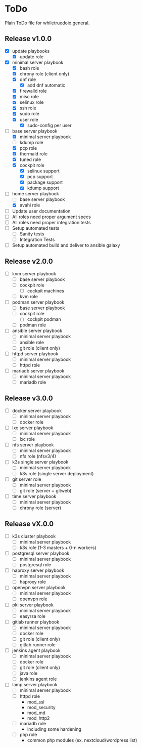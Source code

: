 # ToDo

Plain ToDo file for whiletruedoio.general.

## Release v1.0.0

- [x] update playbooks
  - [x] update role

- [x] minimal server playbook
  - [x] bash role
  - [x] chrony role (client only)
  - [x] dnf role
    - [x] add dnf automatic
  - [x] firewalld role
  - [x] misc role
  - [x] selinux role
  - [x] ssh role
  - [x] sudo role
  - [x] user role
    - [x] sudo-config per user

- [ ] base server playbook
  - [x] minimal server playbook
  - [ ] kdump role
  - [x] pcp role
  - [x] thermald role
  - [x] tuned role
  - [x] cockpit role
    - [x] selinux support
    - [x] pcp support
    - [x] package support
    - [x] kdump support

- [ ] home server playbook
  - [ ] base server playbook
  - [x] avahi role

- [ ] Update user documentation
- [ ] All roles need proper argument specs
- [ ] All roles need proper integration tests
- [ ] Setup automated tests
  - [ ] Sanity tests
  - [ ] Integration Tests
- [ ] Setup automated build and deliver to ansible galaxy

## Release v2.0.0

- [ ] kvm server playbook
  - [ ] base server playbook
  - [ ] cockpit role
    - [ ] cockpit machines
  - [ ] kvm role

- [ ] podman server playbook
  - [ ] base server playbook
  - [ ] cockpit role
    - [ ] cockpit podman
  - [ ] podman role

- [ ] ansible server playbook
  - [ ] minimal server playbook
  - [ ] ansible role
  - [ ] git role (client only)

- [ ] httpd server playbook
  - [ ] minimal server playbook
  - [ ] httpd role

- [ ] mariadb server playbook
  - [ ] minimal server playbook
  - [ ] mariadb role

## Release v3.0.0

- [ ] docker server playbook
  - [ ] minimal server playbook
  - [ ] docker role

- [ ] lxc server playbook
  - [ ] minimal server playbook
  - [ ] lxc role

- [ ] nfs server playbook
  - [ ] minimal server playbook
  - [ ] nfs role (nfsv3/4)

- [ ] k3s single server playbook
  - [ ] minimal server playbook
  - [ ] k3s role (single server deployment)

- [ ] git server role
  - [ ] minimal server playbook
  - [ ] git role (server + gitweb)

- [ ] time server playbook
  - [ ] minimal server playbook
  - [ ] chrony role (server)

## Release vX.0.0

- [ ] k3s cluster playbook
  - [ ] minimal server playbook
  - [ ] k3s role (1-3 masters + 0-n workers)

- [ ] postgresql server playbook
  - [ ] minimal server playbook
  - [ ] postgresql role

- [ ] haproxy server playbook
  - [ ] minimal server playbook
  - [ ] haproxy role

- [ ] openvpn server playbook
  - [ ] minimal server playbook
  - [ ] openvpn role

- [ ] pki server playbook
  - [ ] minimal server playbook
  - [ ] easyrsa role

- [ ] gitlab runner playbook
  - [ ] minimal server playbook
  - [ ] docker role
  - [ ] git role (client only)
  - [ ] gitlab runner role

- [ ] jenkins agent playbook
  - [ ] minimal server playbook
  - [ ] docker role
  - [ ] git role (client only)
  - [ ] java role
  - [ ] jenkins agent role

- [ ] lamp server playbook
  - [ ] minimal server playbook
  - [ ] httpd role
    - mod_ssl
    - mod_security
    - mod_md
    - mod_http2
  - [ ] mariadb role
    - including some hardening
  - [ ] php role
    - common php modules (ex. nextcloud/wordpress list)
